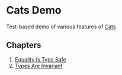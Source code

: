 # Cats Demo

Test-based demo of various features of [Cats](https://typelevel.org/cats/)

## Chapters

1. [Equality Is Type Safe](src/test/scala/EqualitySpec.scala)
2. [Types Are Invariant](src/test/scala/InvariantTypeSpec.scala)


